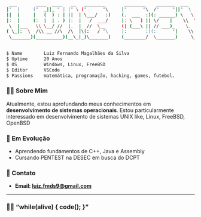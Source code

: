 ```bash
 ___       ____  ____   __   ________       ________    _______  ___      ___ 
|"  |     ("  _||_ " | |" \ ("      "\     |"      "\  /"     "||"  \    /"  |
||  |     |   (  ) : | ||  | \___/   :)    (.  ___  :)(: ______) \   \  //  / 
|:  |     (:  |  | . ) |:  |   /  ___/     |: \   ) || \/    |    \\  \/. ./  
 \  |___   \\ \__/ //  |.  |  //  \__      (| (___\ || // ___)_    \.    //   
( \_|:  \  /\\ __ //\  /\  |\(:   / "\     |:       :)(:      "|    \\   /    
 \_______)(__________)(__\_|_)\_______)    (________/  \_______)     \__/
                                                                          
```

```bash
$ Name        Luiz Fernando Magalhães da Silva
$ Uptime      20 Anos
$ OS          Windows, Linux, FreeBSD
$ Editor      VSCode
$ Passions    matemática, programação, hacking, games, futebol.
```
### 👨‍💻 Sobre Mim

Atualmente, estou aprofundando meus conhecimentos em **desenvolvimento de sistemas operacionais**.
Estou particularmente interessado em desenvolvimento de sistemas UNIX like, Linux, FreeBSD, OpenBSD

### 🧬 Em Evolução

- Aprendendo fundamentos de C++, Java e Assembly
- Cursando PENTEST na DESEC em busca do DCPT

### 📡 Contato

- **Email: luiz.fmds9@gmail.com** 

---

### 🕵️‍♂️ “while(alive) { code(); }”
